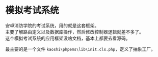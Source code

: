 # 模拟考试系统
安卓消防学院的考试系统，用的就是这套框架。      
主要了解路由定义以及数据库操作，然后修改控制器逻辑就差不多了。      
这个模拟考试系统的应用框架没啥文档，基本上都要去看源码。    

最主要的是一个文件 `kaoshi\phpems\lib\init.cls.php`，定义了抽象工厂。



